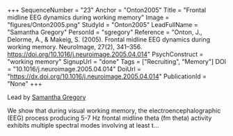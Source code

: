 +++
SequenceNumber = "23"
Anchor = "Onton2005"
Title = "Frontal midline EEG dynamics during working memory"
Image = "figures/Onton2005.png"
StudyId = "Onton2005"
LeadFullName = "Samantha Gregory"
PersonId = "sgregory"
Reference = "Onton, J., Delorme, A., & Makeig, S. (2005). Frontal midline EEG dynamics during working memory. NeuroImage, 27(2), 341–356. https://doi.org/10.1016/j.neuroimage.2005.04.014"
PsychConstruct = "working memory"
SignupUrl = "done"
Tags = ["Recruiting", "Memory"]
DOI = "10.1016/j.neuroimage.2005.04.014"
DoiUrl = "https://dx.doi.org/10.1016/j.neuroimage.2005.04.014"
PublicationId = "None"
+++

Lead by [Samantha Gregory](/people/#sgregory)

We show that during visual working memory, the electroencephalographic (EEG) process producing 5-7 Hz frontal midline theta (fm theta) activity exhibits multiple spectral modes involving at least t...